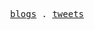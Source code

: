 <p align="center">
  <samp>
    <a href="https://minami.bearblog.dev/">blogs</a> .
    <a href="https://twitter.com/minamisatokun">tweets</a>
  </samp>
</p>
